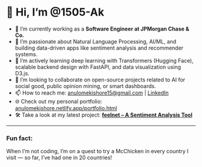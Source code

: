 # 👋 Hi, I’m @1505-Ak

- 💼 I’m currently working as a **Software Engineer at JPMorgan Chase & Co.**
- 👀 I’m passionate about Natural Language Processing, AI/ML, and building data-driven apps like sentiment analysis and recommender systems.
- 🌱 I’m actively learning deep learning with Transformers (Hugging Face), scalable backend design with FastAPI, and data visualization using D3.js.
- 💞️ I’m looking to collaborate on open-source projects related to AI for social good, public opinion mining, or smart dashboards.
- 📫 How to reach me: anulomekishore15@gmail.com | [LinkedIn](https://www.linkedin.com/in/anulome-kishore-792b00245/)
- 🌐 Check out my personal portfolio: [anulomekishore.netlify.app/portfolio.html](https://anulomekishore.netlify.app/portfolio.html)
- 🛠️ Take a look at my latest project: [**feelnet – A Sentiment Analysis Tool**](https://github.com/1505-Ak/feelnet)

---

### Fun fact:  
When I’m not coding, I’m on a quest to try a McChicken in every country I visit — so far, I’ve had one in 20 countries!
